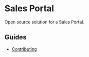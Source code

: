 # Sales Portal

Open source solution for a Sales Portal.

## Guides

* [Contributing](CONTRIBUTING.md)

